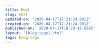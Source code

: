 ```yaml
---
title: Meal
slug: meal
updated-on: '2020-04-17T17:21:24.901Z'
created-on: '2020-04-17T17:21:24.901Z'
published-on: '2020-04-17T18:29:16.658Z'
layout: '[blog-tags].html'
tags: blog-tags
---
```



